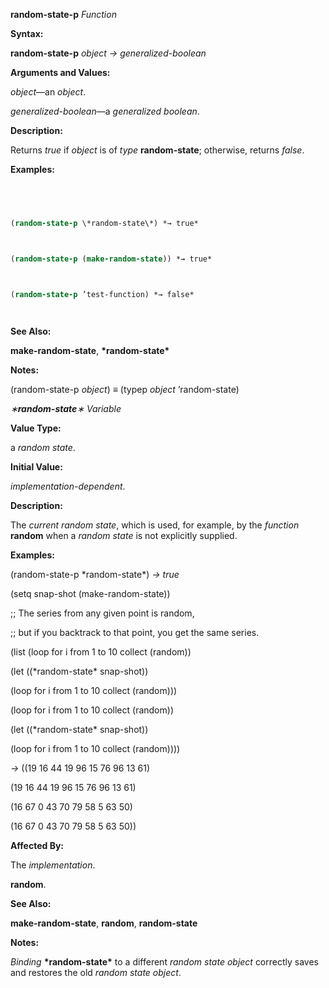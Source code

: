 **random-state-p** *Function* 



**Syntax:** 



**random-state-p** *object → generalized-boolean* 



**Arguments and Values:** 



*object*—an *object*. 



*generalized-boolean*—a *generalized boolean*. 



**Description:** 



Returns *true* if *object* is of *type* **random-state**; otherwise, returns *false*. 



**Examples:**
```lisp
 



(random-state-p \*random-state\*) *→ true* 



(random-state-p (make-random-state)) *→ true* 



(random-state-p ’test-function) *→ false* 




```
**See Also:** 



**make-random-state**, **\*random-state\*** 



**Notes:** 



(random-state-p *object*) *≡* (typep *object* ’random-state) 



*∗***random-state***∗ Variable* 



**Value Type:** 



a *random state*. 



**Initial Value:** 



*implementation-dependent*. 



**Description:** 



The *current random state*, which is used, for example, by the *function* **random** when a *random state* is not explicitly supplied. 







 



 



**Examples:** 



(random-state-p \*random-state\*) *→ true* 



(setq snap-shot (make-random-state)) 



;; The series from any given point is random, 



;; but if you backtrack to that point, you get the same series. 



(list (loop for i from 1 to 10 collect (random)) 



(let ((\*random-state\* snap-shot)) 



(loop for i from 1 to 10 collect (random))) 



(loop for i from 1 to 10 collect (random)) 



(let ((\*random-state\* snap-shot)) 



(loop for i from 1 to 10 collect (random)))) 



*→* ((19 16 44 19 96 15 76 96 13 61) 



(19 16 44 19 96 15 76 96 13 61) 



(16 67 0 43 70 79 58 5 63 50) 



(16 67 0 43 70 79 58 5 63 50)) 



**Affected By:** 



The *implementation*. 



**random**. 



**See Also:** 



**make-random-state**, **random**, **random-state** 



**Notes:** 



*Binding* **\*random-state\*** to a different *random state object* correctly saves and restores the old *random state object*. 



